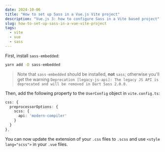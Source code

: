 ```yaml
---
date: 2024-10-06
title: "How to set up Sass in a Vue.js Vite project"
description: "Vue.js 3: how to configure Sass in a Vite based project"
slug: how-to-set-up-sass-in-a-vue-vite-project
tags:
  - vite
  - vue
  - sass
---
```


First, install `sass-embedded`:

```sh
yarn add -D sass-embedded
```

> Note that `sass-embedded` should be installed, **not** `sass`; otherwise
> you'll get the warning `Deprecation [legacy-js-api]: The legacy JS API is
deprecated and will be removed in Dart Sass 2.0.0.`

Then, add the following property to the `UserConfig` object in `vite.config.ts`:

```ts
css: {
  preprocessorOptions: {
    scss: {
      api: 'modern-compiler'
    }
  }
},
```

You can now update the extension of your `.css` files to `.scss` and use `<style
lang="scss">` in your `.vue` files.

